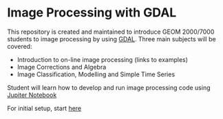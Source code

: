 # **Image Processing with GDAL**

This repository is created and maintained to introduce GEOM 2000/7000 students to image processing by using 
[GDAL](http://www.gdal.org/). Three main subjects will be covered:

- Introduction to on-line image processing (links to examples)
- Image Corrections and Algebra 
- Image Classification, Modelling and Simple Time Series

Student will learn how to develop and run image processing code using [Jupiter Notebook](http://jupyter.org/)

For initial setup, start [here](https://github.com/RSRCsupport/Image_Processing/blob/master/Initial_Settings/1.%20Setting%20GDAL%20with%20Anaconda.md)



